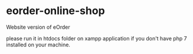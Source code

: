 # eorder-online-shop
Website version of eOrder

please run it in htdocs folder on xampp application if you don't have php 7 installed on your machine.
